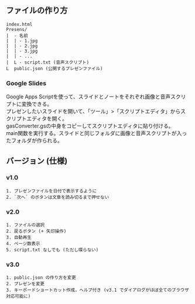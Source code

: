## ファイルの作り方
	index.html
	Presens/
	|  - 名前
	|  | - 1.jpg
	|  | - 2.jpg
	|  | - 3.jpg
	|  | - ...
	|  L - script.txt (音声スクリプト)
	L  public.json (公開するプレゼンファイル)

### Google Slides
Google Apps Scriptを使って、スライドとノートをそれぞれ画像と音声スクリプトに変換できる。  
プレゼンしたいスライドを開いて、「ツール」>「スクリプトエディタ」からスクリプトエディタを開く。  
gasConverter.gsの中身をコピーしてスクリプトエディタに貼り付ける。  
main関数を実行する。スライドと同じフォルダに画像と音声スクリプトが入ったフォルダが作られる。  

## バージョン (仕様)
### v1.0
	1. プレゼンファイルを日付で表示するように
	2. `次へ` のボタンは文章を読み切るまで押せない
### v2.0
	1. ファイルの選択
	2. 戻るボタン (+ 矢印操作)
	3. 自動再生
	4. ページ数表示
	5. script.txt なしでも (ただし喋らない)
### v3.0
	1. public.json の作り方を変更
	2. プレゼンを変更
	3. キーボードショートカット作成，ヘルプ付き (v3.1 でダイアログがほぼ全てのブラウザ対応可能に)
